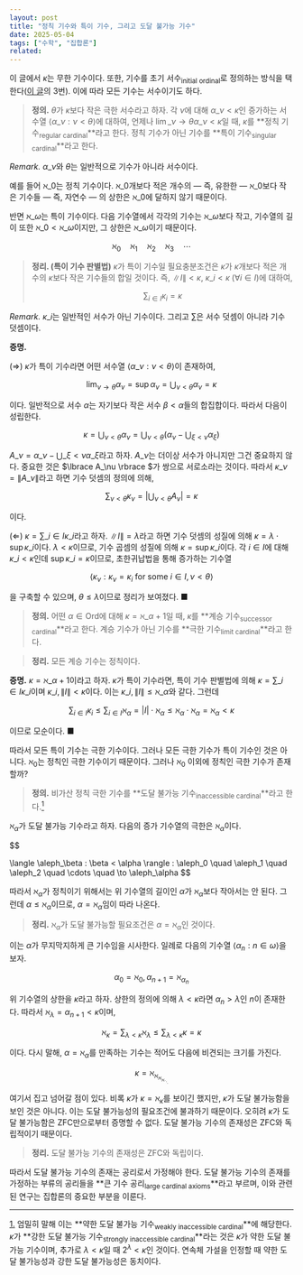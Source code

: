 ```yaml
---
layout: post
title: "정칙 기수와 특이 기수, 그리고 도달 불가능 기수"
date: 2025-05-04
tags: ["수학", "집합론"]
related:
---
```


이 글에서 $\kappa$는 무한 기수이다. 또한, 기수를 초기 서수<sub>initial ordinal</sub>로 정의하는 방식을 택한다([이 글](https://dimenerno.github.io/2025/04/20/cardinality/)의 3번). 이에 따라 모든 기수는 서수이기도 하다.

> **정의.** $\theta$가 $\kappa$보다 작은 극한 서수라고 하자. 각 $\nu$에 대해 $\alpha\_\nu < \kappa$인 증가하는 서수열 $\langle \alpha\_\nu : \nu < \theta \rangle$에 대하여, 언제나 $\lim\_{\nu \to \theta} \alpha\_\nu < \kappa$일 때, $\kappa$를 **정칙 기수<sub>regular cardinal</sub>**라고 한다. 정칙 기수가 아닌 기수를 **특이 기수<sub>singular cardinal</sub>**라고 한다.

*Remark.* $\alpha\_\nu$와 $\theta$는 일반적으로 기수가 아니라 서수이다.

예를 들어 $\aleph\_0$는 정칙 기수이다. $\aleph\_0$개보다 적은 개수의 — 즉, 유한한 — $\aleph\_0$보다 작은 기수들 — 즉, 자연수 —  의 상한은 $\aleph\_0$에 달하지 않기 때문이다.

반면 $\aleph\_\omega$는 특이 기수이다. 다음 기수열에서 각각의 기수는 $\aleph\_\omega$보다 작고, 기수열의 길이 또한 $\aleph\_0 < \aleph\_\omega$이지만, 그 상한은 $\aleph\_\omega$이기 때문이다.

$$
\aleph_0 \quad \aleph_1 \quad \aleph_2 \quad \aleph_3 \quad \cdots
$$

> **정리. (특이 기수 판별법)** $\kappa$가 특이 기수일 필요충분조건은 $\kappa$가 $\kappa$개보다 적은 개수의 $\kappa$보다 작은 기수들의 합일 것이다. 즉, $\|I\| < \kappa$, $\kappa\_i < \kappa \;(\forall i \in I)$에 대하여,
>
> $$\sum_{i \in I} \kappa_i = \kappa$$

*Remark.* $\kappa\_i$는 일반적인 서수가 아닌 기수이다. 그리고 $\sum$은 서수 덧셈이 아니라 기수 덧셈이다.

**증명.** 

($\Rightarrow$) $\kappa$가 특이 기수라면 어떤 서수열 $\langle \alpha\_\nu : \nu < \theta\rangle$이 존재하여,

$$
\lim_{\nu \to \theta} \alpha_\nu = \sup \alpha_\nu = \bigcup_{\nu < \theta}\alpha_\nu = \kappa
$$

이다. 일반적으로 서수 $\alpha$는 자기보다 작은 서수 $\beta < \alpha$들의 합집합이다. 따라서 다음이 성립한다.

$$
\kappa = \bigcup_{\nu < \theta}\alpha_\nu = \bigcup_{\nu < \theta}\left( \alpha_\nu - \bigcup_{\xi < \nu} \alpha_\xi \right)
$$

$A\_\nu = \alpha\_\nu - \bigcup\_{\xi < \nu} \alpha\_\xi$라고 하자. $A\_\nu$는 더이상 서수가 아니지만 그건 중요하지 않다. 중요한 것은 $\lbrace  A\_\nu \rbrace $가 쌍으로 서로소라는 것이다. 따라서 $\kappa\_\nu = \|A\_\nu\|$라고 하면 기수 덧셈의 정의에 의해,

$$
\sum_{\nu < \theta} \kappa_\nu = \left| \bigcup_{\nu < \theta} A_\nu \right| = \kappa
$$

이다.

($\Leftarrow$) $\kappa = \sum\_{i \in I}\kappa\_i$라고 하자. $\|I\| = \lambda$라고 하면 기수 덧셈의 성질에 의해 $\kappa = \lambda \cdot \sup \kappa\_i$이다. $\lambda < \kappa$이므로, 기수 곱셈의 성질에 의해 $\kappa = \sup \kappa\_i$이다. 각 $i \in I$에 대해 $\kappa\_i < \kappa$인데 $\sup \kappa\_i = \kappa$이므로, 초한귀납법을 통해 증가하는 기수열

$$\langle \kappa_\nu : \kappa_\nu = \kappa_i \text{ for some } i \in I, \nu < \theta\rangle$$

을 구축할 수 있으며, $\theta \leq \lambda$이므로 정리가 보여졌다. ■

> **정의.** 어떤 $\alpha \in \mathrm{Ord}$에 대해 $\kappa = \aleph\_{\alpha + 1}$일 때, $\kappa$를 **계승 기수<sub>successor cardinal</sub>**라고 한다. 계승 기수가 아닌 기수를 **극한 기수<sub>limit cardinal</sub>**라고 한다.

> **정리.** 모든 계승 기수는 정칙이다.

**증명.** $\kappa = \aleph\_{\alpha + 1}$이라고 하자. $\kappa$가 특이 기수라면, 특이 기수 판별법에 의해 $\kappa = \sum\_{i \in I} \kappa\_i$이며 $\kappa\_i, \|I\| < \kappa$이다. 이는 $\kappa\_i , \|I\| \leq \aleph\_\alpha$와 같다. 그런데

$$
\sum_{i \in I} \kappa_i \leq \sum_{i \in I} \aleph_\alpha = |I| \cdot  \aleph_\alpha \leq  \aleph_\alpha \cdot \aleph_\alpha =  \aleph_\alpha < \kappa
$$

이므로 모순이다. ■

따라서 모든 특이 기수는 극한 기수이다. 그러나 모든 극한 기수가 특이 기수인 것은 아니다. $\aleph_0$는 정칙인 극한 기수이기 때문이다. 그러나 $\aleph_0$ 이외에 정칙인 극한 기수가 존재할까?

> **정의.** 비가산 정칙 극한 기수를 **도달 불가능 기수<sub>inaccessible cardinal</sub>**라고 한다.<a href="#sub1" id="sup1"><sup>1</sup></a>

$\aleph_\alpha$가 도달 불가능 기수라고 하자. 다음의 증가 기수열의 극한은 $\aleph_\alpha$이다.

$$

\langle \aleph_\beta : \beta < \alpha \rangle : \aleph_0 \quad \aleph_1 \quad \aleph_2 \quad \cdots \quad \to \aleph_\alpha
$$

따라서 $\aleph_\alpha$가 정칙이기 위해서는 위 기수열의 길이인 $\alpha$가 $\aleph_\alpha$보다 작아서는 안 된다. 그런데 $\alpha \leq \aleph_\alpha$이므로, $\alpha = \aleph_\alpha$임이 따라 나온다.

> **정리.** $\aleph_\alpha$가 도달 불가능할 필요조건은 $\alpha = \aleph_\alpha$인 것이다.

이는 $\alpha$가 무지막지하게 큰 기수임을 시사한다. 일례로 다음의 기수열 $\langle \alpha_n : n \in \omega \rangle$을 보자.

$$
\alpha_0 = \aleph_0, \alpha_{n + 1} = \aleph_{\alpha_n}
$$

위 기수열의 상한을 $\kappa$라고 하자. 상한의 정의에 의해 $\lambda < \kappa$라면 $\alpha_n > \lambda$인 $n$이 존재한다. 따라서 $\aleph_\lambda = \alpha_{n+1} < \kappa$이며,

$$
\aleph_\kappa = \sum_{\lambda < \kappa} \aleph_\lambda \leq \sum_{\lambda < \kappa} \kappa = \kappa
$$

이다. 다시 말해, $\alpha = \aleph_\alpha$를 만족하는 기수는 적어도 다음에 비견되는 크기를 가진다.

$$
\kappa = \aleph_{\aleph_{\aleph_{\aleph_{\ddots}}}}
$$

여기서 집고 넘어갈 점이 있다. 비록 $\kappa$가 $\kappa = \aleph_\kappa$를 보이긴 했지만, $\kappa$가 도달 불가능함을 보인 것은 아니다. 이는 도달 불가능성의 필요조건에 불과하기 때문이다. 오히려 $\kappa$가 도달 불가능함은 ZFC만으로부터 증명할 수 없다. 도달 불가능 기수의 존재성은 ZFC와 독립적이기 때문이다.

> **정리.** 도달 불가능 기수의 존재성은 ZFC와 독립이다.

따라서 도달 불가능 기수의 존재는 공리로서 가정해야 한다. 도달 불가능 기수의 존재를 가정하는 부류의 공리들을 **큰 기수 공리<sub>large cardinal axioms</sub>**라고 부르며, 이와 관련된 연구는 집합론의 중요한 부분을 이룬다.

---

<a href="#sup1" id="sub1">1.</a> 엄밀히 말해 이는 **약한 도달 불가능 기수<sub>weakly inaccessible cardinal</sub>**에 해당한다. $\kappa$가 **강한 도달 불가능 기수<sub>strongly inaccessible cardinal</sub>**라는 것은 $\kappa$가 약한 도달 불가능 기수이며, 추가로 $\lambda < \kappa$일 때 $2^\lambda < \kappa$인 것이다. 연속체 가설을 인정할 때 약한 도달 불가능성과 강한 도달 불가능성은 동치이다.